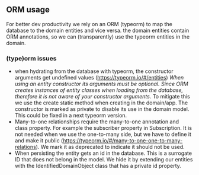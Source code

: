 ## ORM usage 
For better dev productivity we rely on an ORM (typeorm) to map the database to the domain entities and vice versa. the domain entities contain ORM annotations, so we can (transparently) use the typeorm entities in the domain. 
### (type)orm issues
* when hydrating from the database with typeorm, the constructor arguments get undefined values (https://typeorm.io/#/entities) _When using an entity constructor its arguments must be optional. Since ORM creates instances of entity classes when loading from the database, therefore it is not aware of your constructor arguments._ 
To mitigate this we use the create static method when creating in the domain/app. The constructor is marked as private to disable its use in the domain model. This could be fixed in a next typeorm version.
* Many-to-one relationships require the many-to-one annotation and class property. For example the subscriber property in Subscription. It is not needed when we use the one-to-many side, but we have to define it and make it public (https://typeorm.io/#/many-to-one-one-to-many-relations). We mark it as deprecated to indicate it should not be used. 
* When persisting the entity gets an id in the database. This is a surrogate ID that does not belong in the model. We hide it by extending our entities with the IdentifiedDomainObject class  that has a private id property.